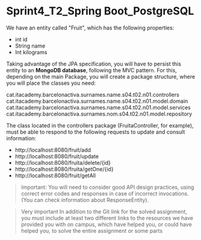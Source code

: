 # Sprint4_T2_Spring Boot_PostgreSQL

We have an entity called "Fruit", which has the following properties:

- int id
- String name
- Int kilograms

Taking advantage of the JPA specification, you will have to persist this entity to an **MongoDB database**, following the MVC pattern. For this, depending on the main Package, you will create a package structure, where you will place the classes you need:

cat.itacademy.barcelonactiva.surnames.name.s04.t02.n01.controllers
cat.itacademy.barcelonactiva.surnames.name.s04.t02.n01.model.domain
cat.itacademy.barcelonactiva.surnames.name.s04.t02.n01.model.services
cat.itacademy.barcelonactiva.surnames.nom.s04.t02.n01.model.repository

The class located in the controllers package (FruitaController, for example), must be able to respond to the following requests to update and consult information:

- http://localhost:8080/fruit/add
- http://localhost:8080/fruit/update
- http://localhost:8080/fruita/delete/{id}
- http://localhost:8080/fruita/getOne/{id}
- http://localhost:8080/fruit/getAll


>Important:
You will need to consider good API design practices, using correct error codes and responses in case of incorrect invocations. (You can check information about ResponseEntity).

>Very important
In addition to the Git link for the solved assignment, you must include at least two different links to the resources we have provided you with on campus, which have helped you, or could have helped you, to solve the entire assignment or some parts
